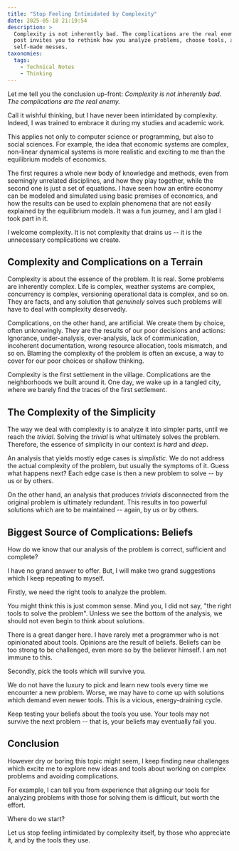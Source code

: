 ```yaml
---
title: "Stop Feeling Intimidated by Complexity"
date: 2025-05-18 21:19:54
description: >
  Complexity is not inherently bad. The complications are the real enemy. This
  post invites you to rethink how you analyze problems, choose tools, and avoid
  self-made messes.
taxonomies:
  tags:
    - Technical Notes
    - Thinking
---
```


Let me tell you the conclusion up-front: _Complexity is not inherently bad. The
complications are the real enemy._

<!-- more -->

Call it wishful thinking, but I have never been intimidated by complexity.
Indeed, I was trained to embrace it during my studies and academic work.

This applies not only to computer science or programming, but also to social
sciences. For example, the idea that economic systems are complex, non-linear
dynamical systems is more realistic and exciting to me than the equilibrium
models of economics.

The first requires a whole new body of knowledge and methods, even from
seemingly unrelated disciplines, and how they play together, while the second
one is just a set of equations. I have seen how an entire economy can be modeled
and simulated using basic premises of economics, and how the results can be used
to explain phenomena that are not easily explained by the equilibrium models. It
was a fun journey, and I am glad I took part in it.

I welcome complexity. It is not complexity that drains us -- it is the
unnecessary complications we create.

## Complexity and Complications on a Terrain

Complexity is about the essence of the problem. It is real. Some problems are
inherently complex. Life is complex, weather systems are complex, concurrency is
complex, versioning operational data is complex, and so on. They are facts, and
any solution that _genuinely_ solves such problems will have to deal with
complexity deservedly.

Complications, on the other hand, are artificial. We create them by choice,
often unknowingly. They are the results of our poor decisions and actions:
Ignorance, under-analysis, over-analysis, lack of communication, incoherent
documentation, wrong resource allocation, tools mismatch, and so on. Blaming the
complexity of the problem is often an excuse, a way to cover for our poor
choices or shallow thinking.

Complexity is the first settlement in the village. Complications are the
neighborhoods we built around it. One day, we wake up in a tangled city, where
we barely find the traces of the first settlement.

## The Complexity of the Simplicity

The way we deal with complexity is to analyze it into simpler parts, until we
reach the _trivial_. Solving the _trivial_ is what ultimately solves the
problem. Therefore, the essence of simplicity in our context is _hard_ and
_deep_.

An analysis that yields mostly edge cases is _simplistic_. We do not address the
actual complexity of the problem, but usually the symptoms of it. Guess what
happens next? Each edge case is then a new problem to solve -- by us or by
others.

On the other hand, an analysis that produces _trivials_ disconnected from the
original problem is ultimately redundant. This results in too powerful solutions
which are to be maintained -- again, by us or by others.

## Biggest Source of Complications: Beliefs

How do we know that our analysis of the problem is correct, sufficient and
complete?

I have no grand answer to offer. But, I will make two grand suggestions which I
keep repeating to myself.

Firstly, we need the right tools to analyze the problem.

You might think this is just common sense. Mind you, I did not say, "the right
tools to solve the problem". Unless we see the bottom of the analysis, we should
not even begin to think about solutions.

There is a great danger here. I have rarely met a programmer who is not
opinionated about tools. Opinions are the result of beliefs. Beliefs can be too
strong to be challenged, even more so by the believer himself. I am not immune
to this.

Secondly, pick the tools which will survive you.

We do not have the luxury to pick and learn new tools every time we encounter a
new problem. Worse, we may have to come up with solutions which demand even
newer tools. This is a vicious, energy-draining cycle.

Keep testing your beliefs about the tools you use. Your tools may not survive
the next problem -- that is, your beliefs may eventually fail you.

## Conclusion

However dry or boring this topic might seem, I keep finding new challenges which
excite me to explore new ideas and tools about working on complex problems and
avoiding complications.

For example, I can tell you from experience that aligning our tools for
analyzing problems with those for solving them is difficult, but worth the
effort.

Where do we start?

Let us stop feeling intimidated by complexity itself, by those who appreciate
it, and by the tools they use.
